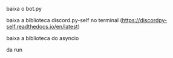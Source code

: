baixa o bot.py

baixa a biblioteca discord.py-self no terminal (https://discordpy-self.readthedocs.io/en/latest)

baixa a biblioteca do asyncio 

da run
